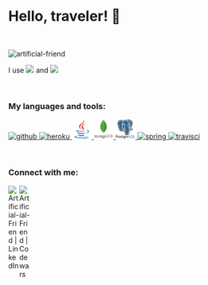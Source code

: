 #  Hello, traveler! 👋
<br />
<p align="left"> <img src="https://komarev.com/ghpvc/?username=artificial-friend&label=This%20is%20the%20view%20%E2%84%96&color=00c405&style=flat" alt="artificial-friend" /> </p>

I use <img width="26px" src="https://simpleicons.org/icons/intellijidea.svg" /> and <img width="26px" src="https://simpleicons.org/icons/firefoxbrowser.svg" />

<br />

### My languages and tools:
<p align="left"> <a href="https://github.com" target="_blank"> <img src="https://www.vectorlogo.zone/logos/github/github-tile.svg" alt="github" width="40" height="40"/> </a> <a href="https://heroku.com" target="_blank"> <img src="https://www.vectorlogo.zone/logos/heroku/heroku-icon.svg" alt="heroku" width="40" height="40"/> </a> <a href="https://www.java.com" target="_blank"> <img src="https://raw.githubusercontent.com/devicons/devicon/master/icons/java/java-original.svg" alt="java" width="40" height="40"/> </a> <a href="https://www.mongodb.com/" target="_blank"> <img src="https://raw.githubusercontent.com/devicons/devicon/master/icons/mongodb/mongodb-original-wordmark.svg" alt="mongodb" width="40" height="40"/> </a> <a href="https://www.postgresql.org" target="_blank"> <img src="https://raw.githubusercontent.com/devicons/devicon/master/icons/postgresql/postgresql-original-wordmark.svg" alt="postgresql" width="40" height="40"/> </a> <a href="https://spring.io/" target="_blank"> <img src="https://www.vectorlogo.zone/logos/springio/springio-icon.svg" alt="spring" width="40" height="40"/> </a> <a href="https://travis-ci.org" target="_blank"> <img src="https://www.vectorlogo.zone/logos/travis-ci/travis-ci-icon.svg" alt="travisci" width="40" height="40"/> </a> </p>

<br />

### Connect with me:

[<img align="left" alt="Artificial-Friend | LinkedIn" width="22px" src="https://cdn.jsdelivr.net/npm/simple-icons@v3/icons/linkedin.svg" />][linkedin]
[<img align="left" alt="Artificial-Friend | Codewars" width="22px" src="https://cdn.jsdelivr.net/npm/simple-icons@v3/icons/codewars.svg" />][codewars]

<br />
<br />

[codewars]: https://www.codewars.com/users/Artificial_Friend
[linkedin]: https://www.linkedin.com/in/oleksii-m/






